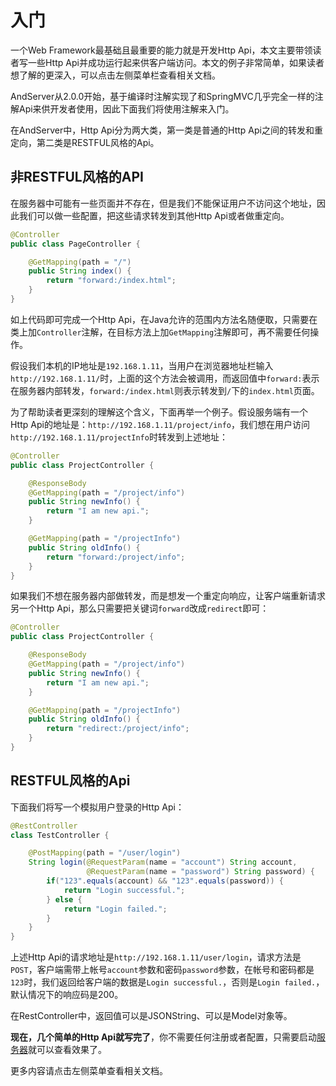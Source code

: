 # 入门

一个Web Framework最基础且最重要的能力就是开发Http Api，本文主要带领读者写一些Http Api并成功运行起来供客户端访问。本文的例子非常简单，如果读者想了解的更深入，可以点击左侧菜单栏查看相关文档。

AndServer从2.0.0开始，基于编译时注解实现了和SpringMVC几乎完全一样的注解Api来供开发者使用，因此下面我们将使用注解来入门。

在AndServer中，Http Api分为两大类，第一类是普通的Http Api之间的转发和重定向，第二类是RESTFUL风格的Api。

## 非RESTFUL风格的API
在服务器中可能有一些页面并不存在，但是我们不能保证用户不访问这个地址，因此我们可以做一些配置，把这些请求转发到其他Http Api或者做重定向。

```java
@Controller
public class PageController {

    @GetMapping(path = "/")
    public String index() {
        return "forward:/index.html";
    }
}
```

如上代码即可完成一个Http Api，在Java允许的范围内方法名随便取，只需要在类上加`Controller`注解，在目标方法上加`GetMapping`注解即可，再不需要任何操作。

假设我们本机的IP地址是`192.168.1.11`，当用户在浏览器地址栏输入`http://192.168.1.11/`时，上面的这个方法会被调用，而返回值中`forward:`表示在服务器内部转发，`forward:/index.html`则表示转发到`/`下的`index.html`页面。

为了帮助读者更深刻的理解这个含义，下面再举一个例子。假设服务端有一个Http Api的地址是：`http://192.168.1.11/project/info`，我们想在用户访问`http://192.168.1.11/projectInfo`时转发到上述地址：

```java
@Controller
public class ProjectController {

    @ResponseBody
    @GetMapping(path = "/project/info")
    public String newInfo() {
        return "I am new api.";
    }

    @GetMapping(path = "/projectInfo")
    public String oldInfo() {
        return "forward:/project/info";
    }
}
```

如果我们不想在服务器内部做转发，而是想发一个重定向响应，让客户端重新请求另一个Http Api，那么只需要把关键词`forward`改成`redirect`即可：

```java
@Controller
public class ProjectController {

    @ResponseBody
    @GetMapping(path = "/project/info")
    public String newInfo() {
        return "I am new api.";
    }

    @GetMapping(path = "/projectInfo")
    public String oldInfo() {
        return "redirect:/project/info";
    }
}
```

## RESTFUL风格的Api
下面我们将写一个模拟用户登录的Http Api：
```java
@RestController
class TestController {

    @PostMapping(path = "/user/login")
    String login(@RequestParam(name = "account") String account,
                 @RequestParam(name = "password") String password) {
        if("123".equals(account) && "123".equals(password)) {
            return "Login successful.";
        } else {
            return "Login failed.";
        }
    }
}
```

上述Http Api的请求地址是`http://192.168.1.11/user/login`，请求方法是`POST`，客户端需带上帐号`account`参数和密码`password`参数，在帐号和密码都是`123`时，我们返回给客户端的数据是`Login successful.`，否则是`Login failed.`，默认情况下的响应码是200。

在RestController中，返回值可以是JSONString、可以是Model对象等。

**现在，几个简单的Http Api就写完了**，你不需要任何注册或者配置，只需要启动[服务器](/server.md)就可以查看效果了。

更多内容请点击左侧菜单查看相关文档。